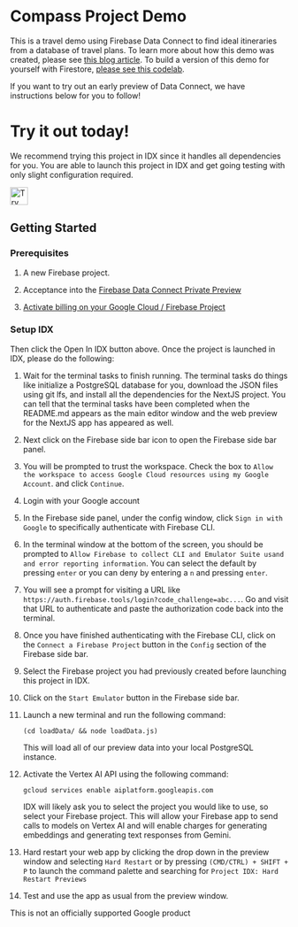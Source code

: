 # Compass Project Demo

This is a travel demo using Firebase Data Connect to find ideal itineraries from
a database of travel plans. To learn more about how this demo was created,
please see [this blog article](https://developers.googleblog.com/en/how-firebase-genkit-helped-add-ai-to-our-compass-app/).
To build a version of this demo for yourself with Firestore, [please see this
codelab](https://firebase.google.com/codelabs/ai-genkit-rag).

If you want to try out an early preview of Data Connect, we have instructions
below for you to follow!

# Try it out today!

We recommend trying this project in IDX since it handles all dependencies for
you. You are able to launch this project in IDX and get going testing with
only slight configuration required.

<a href="https://idx.google.com/import?url=https%3A%2F%2Fgithub.com%2FFirebaseExtended%2Fcompass-travel-planning-sample">
  <picture>
    <source media="(prefers-color-scheme: dark)" srcset="https://cdn.idx.dev/btn/try_light_32.svg">
    <source media="(prefers-color-scheme: light)" srcset="https://cdn.idx.dev/btn/try_dark_32.svg">
    <img height="32" alt="Try in IDX" src="https://cdn.idx.dev/btn/try_purple_32.svg">
  </picture>
</a>

## Getting Started

### Prerequisites

1. A new Firebase project.

1. Acceptance into the [Firebase Data Connect Private Preview](https://developers.google.com/profile/u/me/my-community/dataconnecteap)

1. [Activate billing on your Google Cloud / Firebase Project](https://console.cloud.google.com/billing/linkedaccount?project=_)

### Setup IDX

Then click the Open In IDX button above. Once the project is launched in IDX,
 please do the following:

1. Wait for the terminal tasks to finish running. The terminal tasks do things 
like initialize a PostgreSQL database for you, download the JSON files using git 
lfs, and install all the dependencies for the NextJS project. You can tell that 
the terminal tasks have been completed when the README.md appears as the main
editor window and the web preview for the NextJS app has appeared as well.

1. Next click on the Firebase side bar icon to open the Firebase side bar panel.

1. You will be prompted to trust the workspace. Check the box to `Allow the
workspace to access Google Cloud resources using my Google Account`. and click
`Continue`.

1. Login with your Google account

1. In the Firebase side panel, under the config window, click
`Sign in with Google` to specifically authenticate with Firebase CLI.

1. In the terminal window at the bottom of the screen, you should be prompted to
`Allow Firebase to collect CLI and Emulator Suite usand and error reporting
information`. You can select the default by pressing `enter` or you can deny by
entering a `n` and pressing `enter`.

1. You will see a prompt for visiting a URL like `https://auth.firebase.tools/login?code_challenge=abc...`. Go
and visit that URL to authenticate and paste the authorization code back into
the terminal.

1. Once you have finished authenticating with the Firebase CLI, click on
the `Connect a Firebase Project` button in the `Config` section of the Firebase
side bar.

1. Select the Firebase project you had previously created before launching this
project in IDX.

1. Click on the `Start Emulator` button in the Firebase side bar.

1. Launch a new terminal and run the following command:
    ```
    (cd loadData/ && node loadData.js)
    ```
    This will load all of our preview data into your local PostgreSQL instance.

1. Activate the Vertex AI API using the following command:
    ```
    gcloud services enable aiplatform.googleapis.com
    ```
    IDX will likely ask you to select the project you would like to use, so
select your Firebase project. This will allow your Firebase app to send calls
to models on Vertex AI and will enable charges for generating embeddings
and generating text responses from Gemini.

1. Hard restart your web app by clicking the drop down in the preview window
and selecting `Hard Restart` or by pressing `(CMD/CTRL) + SHIFT + P` to launch
the command palette and searching for `Project IDX: Hard Restart Previews`

1. Test and use the app as usual from the preview window.

This is not an officially supported Google product
